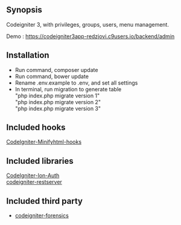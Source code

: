 ## Synopsis

Codeigniter 3, with privileges, groups, users, menu management.

Demo : <a href="https://codeigniter3app-redzjovi.c9users.io/backend/admin">https://codeigniter3app-redzjovi.c9users.io/backend/admin</a>

## Installation
- Run command, composer update
- Run command, bower update
- Rename .env.example to .env, and set all settings
- In terminal, run migration to generate table<br />
"php index.php migrate version 1"<br />
"php index.php migrate version 2"<br />
"php index.php migrate version 3"

## Included hooks
<a href="https://github.com/johngerome/CodeIgniter-Minifyhtml-hooks">CodeIgniter-Minifyhtml-hooks</a><br />

## Included libraries
<a href="https://github.com/benedmunds/CodeIgniter-Ion-Auth">CodeIgniter-Ion-Auth</a><br />
<a href="https://github.com/chriskacerguis/codeigniter-restserver">codeigniter-restserver</a>

## Included third party
- [codeigniter-forensics](https://github.com/lonnieezell/codeigniter-forensics)
